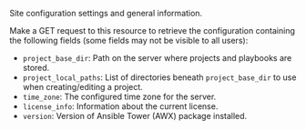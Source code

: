 Site configuration settings and general information.

Make a GET request to this resource to retrieve the configuration containing
the following fields (some fields may not be visible to all users):

* `project_base_dir`: Path on the server where projects and playbooks are \
  stored.
* `project_local_paths`: List of directories beneath `project_base_dir` to
  use when creating/editing a project.
* `time_zone`: The configured time zone for the server.
* `license_info`: Information about the current license.
* `version`: Version of Ansible Tower (AWX) package installed.
